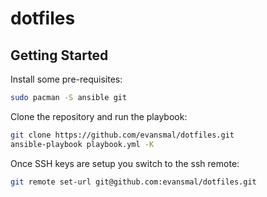 # dotfiles

## Getting Started

Install some pre-requisites:

```sh
sudo pacman -S ansible git
```

Clone the repository and run the playbook:

```sh
git clone https://github.com/evansmal/dotfiles.git
ansible-playbook playbook.yml -K
```

Once SSH keys are setup you switch to the ssh remote:

```sh
git remote set-url git@github.com:evansmal/dotfiles.git
```
